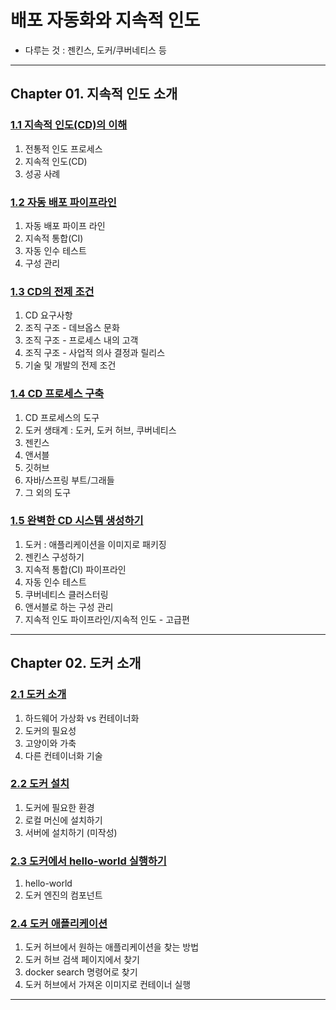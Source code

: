 
# 배포 자동화와 지속적 인도

- 다루는 것 : 젠킨스, 도커/쿠버네티스 등

---

## Chapter 01. 지속적 인도 소개

### <a href="Chapter 01. 지속적 인도 소개/1.1 지속적 인도(CD)의 이해.md" target="_blank">1.1 지속적 인도(CD)의 이해</a>
1) 전통적 인도 프로세스
2) 지속적 인도(CD)
3) 성공 사례

### <a href="Chapter 01. 지속적 인도 소개/1.2 자동 배포 파이프라인.md" target="_blank">1.2 자동 배포 파이프라인</a>
1) 자동 배포 파이프 라인
2) 지속적 통합(CI)
3) 자동 인수 테스트
4) 구성 관리


### <a href="Chapter 01. 지속적 인도 소개/1.3 CD의 전제 조건.md" target="_blank">1.3 CD의 전제 조건</a>
1) CD 요구사항
2) 조직 구조 - 데브옵스 문화
3) 조직 구조 - 프로세스 내의 고객
4) 조직 구조 - 사업적 의사 결정과 릴리스
5) 기술 및 개발의 전제 조건

### <a href="Chapter 01. 지속적 인도 소개/1.4 CD 프로세스 구축.md" target="_blank">1.4 CD 프로세스 구축</a>
1) CD 프로세스의 도구
2) 도커 생태계 : 도커, 도커 허브, 쿠버네티스
3) 젠킨스
4) 앤서블
5) 깃허브
6) 자바/스프링 부트/그래들
7) 그 외의 도구

### <a href="Chapter 01. 지속적 인도 소개/1.5 완벽한 CD 시스템 생성하기.md" target="_blank">1.5 완벽한 CD 시스템 생성하기</a>
1) 도커 : 애플리케이션을 이미지로 패키징
2) 젠킨스 구성하기
3) 지속적 통합(CI) 파이프라인
4) 자동 인수 테스트
5) 쿠버네티스 클러스터링
6) 앤서블로 하는 구성 관리
7) 지속적 인도 파이프라인/지속적 인도 - 고급편

---

## Chapter 02. 도커 소개

### <a href="Chapter 02. 도커 소개/2.1 도커 소개.md" target="_blank">2.1 도커 소개</a>
1) 하드웨어 가상화 vs 컨테이너화
2) 도커의 필요성
3) 고양이와 가축
4) 다른 컨테이너화 기술

### <a href="Chapter 02. 도커 소개/2.2 도커 설치.md" target="_blank">2.2 도커 설치</a>
1) 도커에 필요한 환경
2) 로컬 머신에 설치하기
3) 서버에 설치하기 (미작성)

### <a href="Chapter 02. 도커 소개/2.3 도커에서 hello-world 실행하기.md" target="_blank">2.3 도커에서 hello-world 실행하기</a>
1) hello-world
2) 도커 엔진의 컴포넌트

### <a href="Chapter 02. 도커 소개/2.4 도커 애플리케이션.md" target="_blank">2.4 도커 애플리케이션</a>
1) 도커 허브에서 원하는 애플리케이션을 찾는 방법
2) 도커 허브 검색 페이지에서 찾기
3) docker search 명령어로 찾기
4) 도커 허브에서 가져온 이미지로 컨테이너 실행

---


